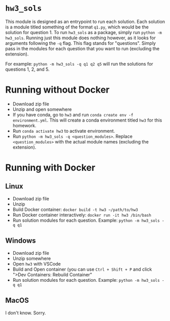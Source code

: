 # `hw3_sols`

This module is designed as an entrypoint to run each solution. Each solution is a module titled something of the format `q1.py`, which would be the solution for question 1. To run `hw3_sols` as a package, simply run `python -m hw3_sols`. Running just this module does nothing however, as it looks for arguments following the `-q` flag. This flag stands for "questions". Simply pass in the modules for each question that you want to run (excluding the extension).

For example: `python -m hw3_sols -q q1 q2 q5` will run the solutions for questions 1, 2, and 5.

# Running without Docker

- Download zip file
- Unzip and open somewhere
- If you have conda, go to `hw3` and run `conda create env -f environment.yml`. This will create a conda environment titled `hw3` for this homework.
- Run `conda activate hw3` to activate environment.
- Run `python -m hw3_sols -q <question_modules>`. Replace `<question_modules>` with the actual module names (excluding the extension).

# Running with Docker

## Linux

- Download zip file
- Unzip
- Build Docker container: `docker build -t hw3 ~/path/to/hw3`
- Run Docker container interactively: `docker run -it hw3 /bin/bash`
- Run solution modules for each question. Example: `python -m hw3_sols -q q1`

## Windows

- Download zip file
- Unzip somewhere
- Open `hw3` with VSCode
- Build and Open container (you can use `Ctrl + Shift + P` and click ">Dev Containers: Rebuild Container"
- Run solution modules for each question. Example: `python -m hw3_sols -q q1`

## MacOS

I don't know. Sorry.
